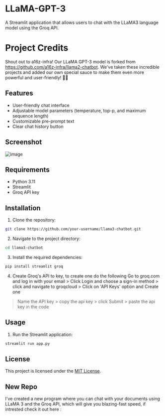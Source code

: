 # LLaMA-GPT-3

A Streamlit application that allows users to chat with the LLaMA3 language model using the Groq API.

# Project Credits

Shout out to a16z-infra! Our LLaMA GPT-3 model is forked from https://github.com/a16z-infra/llama2-chatbot. We've taken these incredible projects and added our own special sauce to make them even more powerful and user-friendly! 🧪✨

## Features

- User-friendly chat interface
- Adjustable model parameters (temperature, top-p, and maximum sequence length)
- Customizable pre-prompt text
- Clear chat history button

## Screenshot
![image](https://github.com/Asman2010/LLaMA-GPT-3/assets/142419243/abaee800-4eab-4a94-8990-73a4f75de0b8)

## Requirements

- Python 3.11
- Streamlit
- Groq API key

## Installation

1. Clone the repository:

```bash
git clone https://github.com/your-username/llama3-chatbot.git
```

2. Navigate to the project directory:

```bash
cd llama3-chatbot
```

3. Install the required dependencies:

```bash
pip install streamlit groq
```

4. Create Groq's API to key, to create one do the following
Go to groq.com and log in with your email > Click Login and choose a sign-in method > click and navigate to groqcloud > Click on 'API Keys' option and Create one
> Name the API key > copy the api key > click Submit > paste the api key in the code 

## Usage

1. Run the Streamlit application:

```bash
streamlit run app.py
```

## License

This project is licensed under the [MIT License](LICENSE).

## New Repo

I've created a new program where you can chat with your documents using LLaMA 3 and the Groq API, which will give you blazing-fast speed, if intrested check it out here : 

